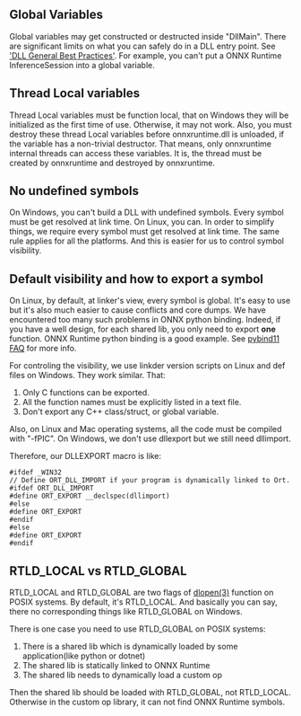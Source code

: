 ## Global Variables
Global variables may get constructed or destructed inside "DllMain". There are significant limits on what you can safely do in a DLL entry point. See ['DLL General Best Practices'](https://docs.microsoft.com/en-us/windows/desktop/dlls/dynamic-link-library-best-practices). For example, you can't put a ONNX Runtime InferenceSession into a global variable.

## Thread Local variables
Thread Local variables must be function local, that on Windows they will be initialized as the first time of use. Otherwise, it may not work.
Also, you must destroy these thread Local variables before onnxruntime.dll is unloaded, if the variable has a non-trivial destructor. That means, only onnxruntime internal threads can access these variables. It is, the thread must be created by onnxruntime and destroyed by onnxruntime. 

## No undefined symbols
On Windows, you can't build a DLL with undefined symbols. Every symbol must be get resolved at link time. On Linux, you can.
In order to simplify things, we require every symbol must get resolved at link time. The same rule applies for all the platforms. And this is easier for us to control symbol visibility. 


## Default visibility and how to export a symbol
On Linux, by default, at linker's view, every symbol is global. It's easy to use but it's also much easier to cause conflicts and core dumps. We have encountered too many such problems in ONNX python binding. Indeed, if you have a well design, for each shared lib, you only need to export **one** function. ONNX Runtime python binding is a good example. See [pybind11 FAQ](https://github.com/pybind/pybind11/blob/master/docs/faq.rst#someclass-declared-with-greater-visibility-than-the-type-of-its-field-someclassmember--wattributes) for more info.

For controling the visibility, we use linkder version scripts on Linux and def files on Windows. They work similar. That:
1. Only C functions can be exported. 
2. All the function names must be explicitly listed in a text file.
3. Don't export any C++ class/struct, or global variable.

Also, on Linux and Mac operating systems, all the code must be compiled with "-fPIC". 
On Windows, we don't use dllexport but we still need dllimport.

Therefore, our DLLEXPORT macro is like:
```
#ifdef _WIN32
// Define ORT_DLL_IMPORT if your program is dynamically linked to Ort.
#ifdef ORT_DLL_IMPORT
#define ORT_EXPORT __declspec(dllimport)
#else
#define ORT_EXPORT
#endif
#else
#define ORT_EXPORT
#endif
```

## RTLD_LOCAL vs RTLD_GLOBAL
RTLD_LOCAL and RTLD_GLOBAL are two flags of [dlopen(3)](http://pubs.opengroup.org/onlinepubs/9699919799/functions/dlopen.html) function on POSIX systems. By default, it's RTLD_LOCAL. And basically you can say, there no corresponding things like RTLD_GLOBAL on Windows.

There is one case you need to use RTLD_GLOBAL on POSIX systems:
1. There is a shared lib which is dynamically loaded by some application(like python or dotnet)
2. The shared lib is statically linked to ONNX Runtime
3. The shared lib needs to dynamically load a custom op

Then the shared lib should be loaded with RTLD_GLOBAL, not RTLD_LOCAL. Otherwise in the custom op library, it can not find ONNX Runtime symbols.

